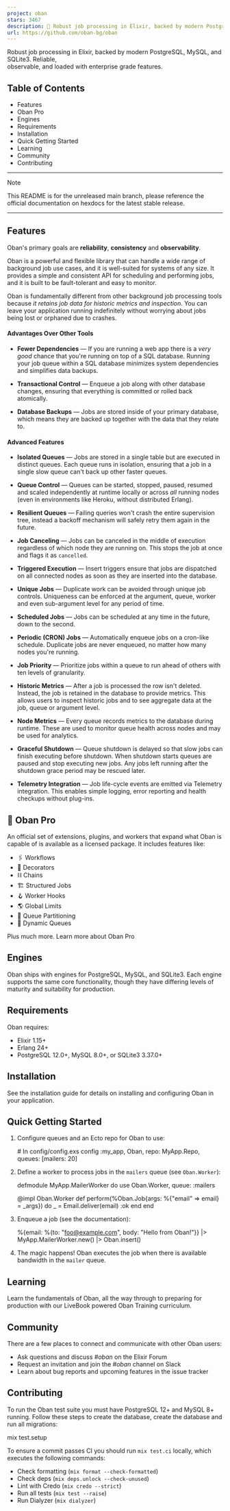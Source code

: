 ```yaml
---
project: oban
stars: 3467
description: 💎 Robust job processing in Elixir, backed by modern PostgreSQL, SQLite3, and MySQL
url: https://github.com/oban-bg/oban
---
```


Robust job processing in Elixir, backed by modern PostgreSQL, MySQL, and SQLite3. Reliable,  
observable, and loaded with enterprise grade features.

Table of Contents
-----------------

-   Features
-   Oban Pro
-   Engines
-   Requirements
-   Installation
-   Quick Getting Started
-   Learning
-   Community
-   Contributing

* * *

Note

This README is for the unreleased main branch, please reference the official documentation on hexdocs for the latest stable release.

* * *

Features
--------

Oban's primary goals are **reliability**, **consistency** and **observability**.

Oban is a powerful and flexible library that can handle a wide range of background job use cases, and it is well-suited for systems of any size. It provides a simple and consistent API for scheduling and performing jobs, and it is built to be fault-tolerant and easy to monitor.

Oban is fundamentally different from other background job processing tools because _it retains job data for historic metrics and inspection_. You can leave your application running indefinitely without worrying about jobs being lost or orphaned due to crashes.

#### Advantages Over Other Tools

-   **Fewer Dependencies** — If you are running a web app there is a _very good_ chance that you're running on top of a SQL database. Running your job queue within a SQL database minimizes system dependencies and simplifies data backups.
    
-   **Transactional Control** — Enqueue a job along with other database changes, ensuring that everything is committed or rolled back atomically.
    
-   **Database Backups** — Jobs are stored inside of your primary database, which means they are backed up together with the data that they relate to.
    

#### Advanced Features

-   **Isolated Queues** — Jobs are stored in a single table but are executed in distinct queues. Each queue runs in isolation, ensuring that a job in a single slow queue can't back up other faster queues.
    
-   **Queue Control** — Queues can be started, stopped, paused, resumed and scaled independently at runtime locally or across _all_ running nodes (even in environments like Heroku, without distributed Erlang).
    
-   **Resilient Queues** — Failing queries won't crash the entire supervision tree, instead a backoff mechanism will safely retry them again in the future.
    
-   **Job Canceling** — Jobs can be canceled in the middle of execution regardless of which node they are running on. This stops the job at once and flags it as `cancelled`.
    
-   **Triggered Execution** — Insert triggers ensure that jobs are dispatched on all connected nodes as soon as they are inserted into the database.
    
-   **Unique Jobs** — Duplicate work can be avoided through unique job controls. Uniqueness can be enforced at the argument, queue, worker and even sub-argument level for any period of time.
    
-   **Scheduled Jobs** — Jobs can be scheduled at any time in the future, down to the second.
    
-   **Periodic (CRON) Jobs** — Automatically enqueue jobs on a cron-like schedule. Duplicate jobs are never enqueued, no matter how many nodes you're running.
    
-   **Job Priority** — Prioritize jobs within a queue to run ahead of others with ten levels of granularity.
    
-   **Historic Metrics** — After a job is processed the row isn't deleted. Instead, the job is retained in the database to provide metrics. This allows users to inspect historic jobs and to see aggregate data at the job, queue or argument level.
    
-   **Node Metrics** — Every queue records metrics to the database during runtime. These are used to monitor queue health across nodes and may be used for analytics.
    
-   **Graceful Shutdown** — Queue shutdown is delayed so that slow jobs can finish executing before shutdown. When shutdown starts queues are paused and stop executing new jobs. Any jobs left running after the shutdown grace period may be rescued later.
    
-   **Telemetry Integration** — Job life-cycle events are emitted via Telemetry integration. This enables simple logging, error reporting and health checkups without plug-ins.
    

🌟 Oban Pro
-----------

An official set of extensions, plugins, and workers that expand what Oban is capable of is available as a licensed package. It includes features like:

-   🖇️ Workflows
-   🎨 Decorators
-   ⛓️ Chains
-   🏗️ Structured Jobs
-   🪝 Worker Hooks
-   🌎 Global Limits
-   🔪 Queue Partitioning
-   🎢 Dynamic Queues

Plus much more. Learn more about Oban Pro

Engines
-------

Oban ships with engines for PostgreSQL, MySQL, and SQLite3. Each engine supports the same core functionality, though they have differing levels of maturity and suitability for production.

Requirements
------------

Oban requires:

-   Elixir 1.15+
-   Erlang 24+
-   PostgreSQL 12.0+, MySQL 8.0+, or SQLite3 3.37.0+

Installation
------------

See the installation guide for details on installing and configuring Oban in your application.

Quick Getting Started
---------------------

1.  Configure queues and an Ecto repo for Oban to use:
    
    \# In config/config.exs
    config :my\_app, Oban,
      repo: MyApp.Repo,
      queues: \[mailers: 20\]
    
2.  Define a worker to process jobs in the `mailers` queue (see `Oban.Worker`):
    
    defmodule MyApp.MailerWorker do
      use Oban.Worker, queue: :mailers
    
      @impl Oban.Worker
      def perform(%Oban.Job{args: %{"email" \=> email} \= \_args}) do
        \_ \= Email.deliver(email)
        :ok
      end
    end
    
3.  Enqueue a job (see the documentation):
    
    %{email: %{to: "foo@example.com", body: "Hello from Oban!"}}
    |> MyApp.MailerWorker.new()
    |> Oban.insert()
    
4.  The magic happens! Oban executes the job when there is available bandwidth in the `mailer` queue.
    

Learning
--------

Learn the fundamentals of Oban, all the way through to preparing for production with our LiveBook powered Oban Training curriculum.

Community
---------

There are a few places to connect and communicate with other Oban users:

-   Ask questions and discuss _#oban_ on the Elixir Forum
-   Request an invitation and join the _#oban_ channel on Slack
-   Learn about bug reports and upcoming features in the issue tracker

Contributing
------------

To run the Oban test suite you must have PostgreSQL 12+ and MySQL 8+ running. Follow these steps to create the database, create the database and run all migrations:

mix test.setup

To ensure a commit passes CI you should run `mix test.ci` locally, which executes the following commands:

-   Check formatting (`mix format --check-formatted`)
-   Check deps (`mix deps.unlock --check-unused`)
-   Lint with Credo (`mix credo --strict`)
-   Run all tests (`mix test --raise`)
-   Run Dialyzer (`mix dialyzer`)
